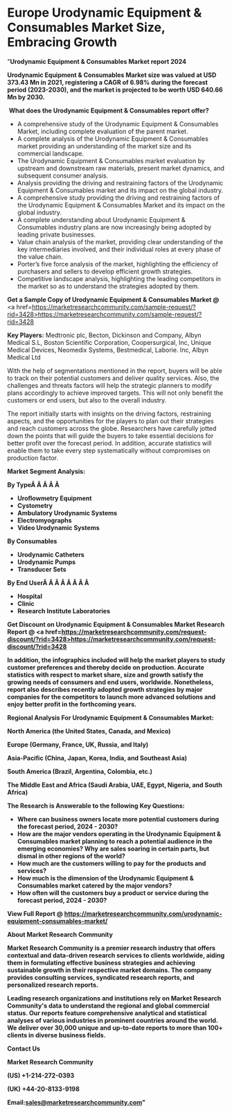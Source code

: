# Europe Urodynamic Equipment & Consumables Market Size, Embracing Growth
"<strong>Urodynamic Equipment & Consumables Market report 2024</strong>

<strong>Urodynamic Equipment & Consumables Market size was valued at USD 373.43 Mn in 2021, registering a CAGR of 6.98% during the forecast period (2023-2030), and the market is projected to be worth USD 640.66 Mn by 2030.</strong>

 <strong><b>What does the Urodynamic Equipment & Consumables report offer?</b></strong>
<ul>
  <li>A comprehensive study of the Urodynamic Equipment & Consumables Market, including complete evaluation of the parent market.</li>
  <li>A complete analysis of the Urodynamic Equipment & Consumables market providing an understanding of the market size and its commercial landscape.</li>
  <li>The Urodynamic Equipment & Consumables market evaluation by upstream and downstream raw materials, present market dynamics, and subsequent consumer analysis.</li>
  <li>Analysis providing the driving and restraining factors of the Urodynamic Equipment & Consumables market and its impact on the global industry.</li>
  <li>A comprehensive study providing the driving and restraining factors of the Urodynamic Equipment & Consumables Market and its impact on the global industry.</li>
  <li>A complete understanding about Urodynamic Equipment & Consumables industry plans are now increasingly being adopted by leading private businesses.</li>
  <li>Value chain analysis of the market, providing clear understanding of the key intermediaries involved, and their individual roles at every phase of the value chain.</li>
  <li>Porter’s five force analysis of the market, highlighting the efficiency of purchasers and sellers to develop efficient growth strategies.</li>
  <li>Competitive landscape analysis, highlighting the leading competitors in the market so as to understand the strategies adopted by them.</li>
</ul>

<strong>Get a Sample Copy of Urodynamic Equipment & Consumables Market @ </strong><a href=https://marketresearchcommunity.com/sample-request/?rid=3428><u>https://marketresearchcommunity.com/sample-request/?rid=3428</u></a>

<strong>Key Players:</strong> 
Medtronic plc, Becton, Dickinson and Company, Albyn Medical S.L, Boston Scientific Corporation, Coopersurgical, Inc, Unique Medical Devices, Neomedix Systems, Bestmedical, Laborie. Inc, Albyn Medical Ltd

With the help of segmentations mentioned in the report, buyers will be able to track on their potential customers and deliver quality services. Also, the challenges and threats factors will help the strategic planners to modify plans accordingly to achieve improved targets. This will not only benefit the customers or end users, but also to the overall industry.

The report initially starts with insights on the driving factors, restraining aspects, and the opportunities for the players to plan out their strategies and reach customers across the globe. Researchers have carefully jotted down the points that will guide the buyers to take essential decisions for better profit over the forecast period. In addition, accurate statistics will enable them to take every step systematically without compromises on production factor.

<strong>Market Segment Analysis:</strong>


<strong><strong>By TypeÂ Â Â Â Â  </strong></h4>
<ul>
 	<li>Uroflowmetry Equipment</li>
 	<li>Cystometry</li>
 	<li>Ambulatory Urodynamic Systems</li>
 	<li>Electromyographs</li>
 	<li>Video Urodynamic Systems</li>
</ul>
<strong><strong>By Consumables </strong></h4>
<ul>
 	<li>Urodynamic Catheters</li>
 	<li>Urodynamic Pumps</li>
 	<li>Transducer Sets</li>
</ul>
<strong><strong>By End UserÂ Â Â Â Â Â Â Â  </strong></h4>
<ul>
 	<li>Hospital</li>
 	<li>Clinic</li>
 	<li>Research Institute Laboratories</li>
</ul>

<strong>Get Discount on Urodynamic Equipment & Consumables Market Research Report @ </b></strong><a href=https://marketresearchcommunity.com/request-discount/?rid=3428><u>https://marketresearchcommunity.com/request-discount/?rid=3428</u></a>

In addition, the infographics included will help the market players to study customer preferences and thereby decide on production. Accurate statistics with respect to market share, size and growth satisfy the growing needs of consumers and end users, worldwide. Nonetheless, report also describes recently adopted growth strategies by major companies for the competitors to launch more advanced solutions and enjoy better profit in the forthcoming years.

<strong>Regional Analysis For Urodynamic Equipment & Consumables Market:</strong>

<strong>North America</strong> (the United States, Canada, and Mexico)

<strong>Europe</strong> (Germany, France, UK, Russia, and Italy)

<strong>Asia-Pacific</strong> (China, Japan, Korea, India, and Southeast Asia)

<strong>South America</strong> (Brazil, Argentina, Colombia, etc.)

<strong>The Middle East and Africa</strong> (Saudi Arabia, UAE, Egypt, Nigeria, and South Africa)

<strong>The Research is Answerable to the following Key Questions:</strong>
<ul>
 	<li>Where can business owners locate more potential customers during the forecast period, 2024 - 2030?</li>
 	<li>How are the major vendors operating in the Urodynamic Equipment & Consumables market planning to reach a potential audience in the emerging economies? Why are sales soaring in certain parts, but dismal in other regions of the world?</li>
 	<li>How much are the customers willing to pay for the products and services?</li>
 	<li>How much is the dimension of the Urodynamic Equipment & Consumables market catered by the major vendors?</li>
 	<li>How often will the customers buy a product or service during the forecast period, 2024 - 2030?</li>
</ul>

<strong>View Full Report @</strong> <a href=https://marketresearchcommunity.com/urodynamic-equipment-consumables-market/>https://marketresearchcommunity.com/urodynamic-equipment-consumables-market/</a>

<strong>About Market Research Community</strong>

Market Research Community is a premier research industry that offers contextual and data-driven research services to clients worldwide, aiding them in formulating effective business strategies and achieving sustainable growth in their respective market domains. The company provides consulting services, syndicated research reports, and personalized research reports.

Leading research organizations and institutions rely on Market Research Community's data to understand the regional and global commercial status. Our reports feature comprehensive analytical and statistical analyses of various industries in prominent countries around the world. We deliver over 30,000 unique and up-to-date reports to more than 100+ clients in diverse business fields.

<strong>Contact Us</strong>

<strong>Market Research Community</strong>

(US) +1-214-272-0393

(UK) +44-20-8133-9198

<strong>Email:</strong>sales@marketresearchcommunity.com"
